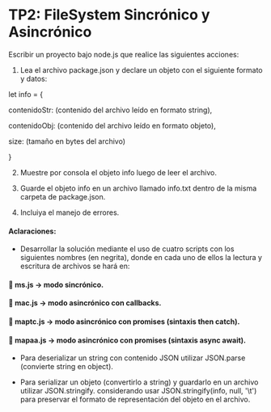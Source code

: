 # TP2: FileSystem Sincrónico y Asincrónico

Escribir un proyecto bajo node.js que realice las siguientes acciones:
1) Lea el archivo package.json y declare un objeto con el siguiente formato y datos:

let info = {

contenidoStr: (contenido del archivo leído en formato string),

contenidoObj: (contenido del archivo leído en formato objeto),

size: (tamaño en bytes del archivo)

}

2) Muestre por consola el objeto info luego de leer el archivo.

3) Guarde el objeto info en un archivo llamado info.txt dentro de la misma carpeta de
package.json.

4) Incluiya el manejo de errores.

#### Aclaraciones:

- Desarrollar la solución mediante el uso de cuatro scripts con los siguientes nombres (en
negrita), donde en cada uno de ellos la lectura y escritura de archivos se hará en:

####  ms.js → modo sincrónico.

####  mac.js → modo asincrónico con callbacks.

####  maptc.js → modo asincrónico con promises (sintaxis then catch).

####  mapaa.js → modo asincrónico con promises (sintaxis async await).

- Para deserializar un string con contenido JSON utilizar JSON.parse (convierte string en
object).

- Para serializar un objeto (convertirlo a string) y guardarlo en un archivo utilizar
JSON.stringify. considerando usar JSON.stringify(info, null, '\t') para preservar el formato de
representación del objeto en el archivo.
